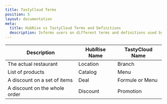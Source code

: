 ```yaml
---
title: TastyCloud Terms
position: 5
layout: documentation
meta:
  title: HubRise vs TastyCloud Terms and Definitions
  description: Informs users on different terms and definitions used by TastyCloud vs HubRise. Understanding differences can help resolve troubleshooting TastyCloud connection issues in the context of an integration with HubRise.
---
```


| Description                   | HubRise Name | TastyCloud Name |
| ----------------------------- | ------------ | --------------- |
| The actual restaurant         | Location     | Branch          |
| List of products              | Catalog      | Menu            |
| A discount on a set of items  | Deal         | Formule or Menu |
| A discount on the whole order | Discount     | Promotion       |
